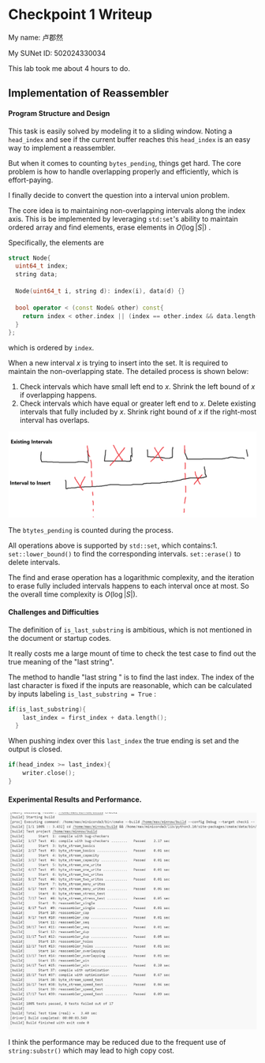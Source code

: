Checkpoint 1 Writeup
====================

My name: 卢郡然

My SUNet ID: 502024330034

This lab took me about 4 hours to do. 



## Implementation of Reassembler

#### Program Structure and Design

This task is easily solved by modeling it to a sliding window. Noting a `head_index` and see if the current buffer reaches this `head_index` is an easy way to implement a reassembler.

But when it comes to counting `bytes_pending`, things get hard. The core problem is how to handle overlapping properly and efficiently, which is effort-paying.

I finally decide to convert the question into a interval union problem.

The core idea is to maintaining non-overlapping intervals along the index axis. This is be implemented by leveraging `std:set`'s  ability to maintain ordered array and find elements, erase elements in $O(\log |S|)$ .

Specifically, the elements are 

```C++
struct Node{
  uint64_t index;
  string data;
  
  Node(uint64_t i, string d): index(i), data(d) {}

  bool operator < (const Node& other) const{
    return index < other.index || (index == other.index && data.length() > other.data.length());
  }
};
```

which is ordered by `index`.

When a new interval $x$ is trying to insert into the set. It is required to maintain the non-overlapping state. The detailed process is shown below:

1. Check intervals which have small left end to  $x$. Shrink the left bound of $x$ if overlapping happens.
2. Check intervals which have equal or greater left end to $x$. Delete existing intervals that fully included by $x$. Shrink right bound of $x$ if the right-most interval has overlaps.

![image-20241010233429240](check1.assets/image-20241010233429240.png)

The `btytes_pending` is counted during the process.

All operations above is supported by `std::set`, which contains:1. `set::lower_bound()` to find the corresponding intervals. `set::erase()` to delete intervals.

The find and erase operation has a logarithmic complexity, and the iteration to erase fully included intervals happens to each interval once at most. So the overall time complexity is $O(\log|S|)$.

#### Challenges and Difficulties

The definition of `is_last_substring` is ambitious, which is not mentioned in the document or startup codes.

It really costs me a large mount of time to check the test case to find out the true meaning of the "last string".

The method to handle "last string " is to find the last index. The index of the last character is fixed if the inputs are reasonable, which can be calculated by inputs labeling `is_last_substring = True` :

```c++
if(is_last_substring){
    last_index = first_index + data.length();
  }
```

When pushing index over this `last_index` the true ending is set and the output is closed.

```C++
if(head_index >= last_index){
	writer.close();
}
```



#### Experimental Results and Performance.

![image-20241010234437494](check1.assets/image-20241010234437494.png)

I think the performance may be reduced due to the frequent use of `string:substr()` which may lead to high copy cost.

